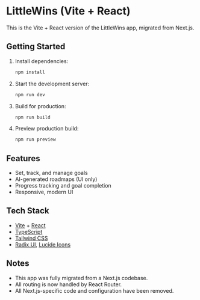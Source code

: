 # LittleWins (Vite + React)

This is the Vite + React version of the LittleWins app, migrated from Next.js.

## Getting Started

1. Install dependencies:
   ```bash
   npm install
   ```
2. Start the development server:
   ```bash
   npm run dev
   ```
3. Build for production:
   ```bash
   npm run build
   ```
4. Preview production build:
   ```bash
   npm run preview
   ```

## Features
- Set, track, and manage goals
- AI-generated roadmaps (UI only)
- Progress tracking and goal completion
- Responsive, modern UI

## Tech Stack
- [Vite](https://vitejs.dev/) + [React](https://react.dev/)
- [TypeScript](https://www.typescriptlang.org/)
- [Tailwind CSS](https://tailwindcss.com/)
- [Radix UI](https://www.radix-ui.com/), [Lucide Icons](https://lucide.dev/)

## Notes
- This app was fully migrated from a Next.js codebase.
- All routing is now handled by React Router.
- All Next.js-specific code and configuration have been removed.
